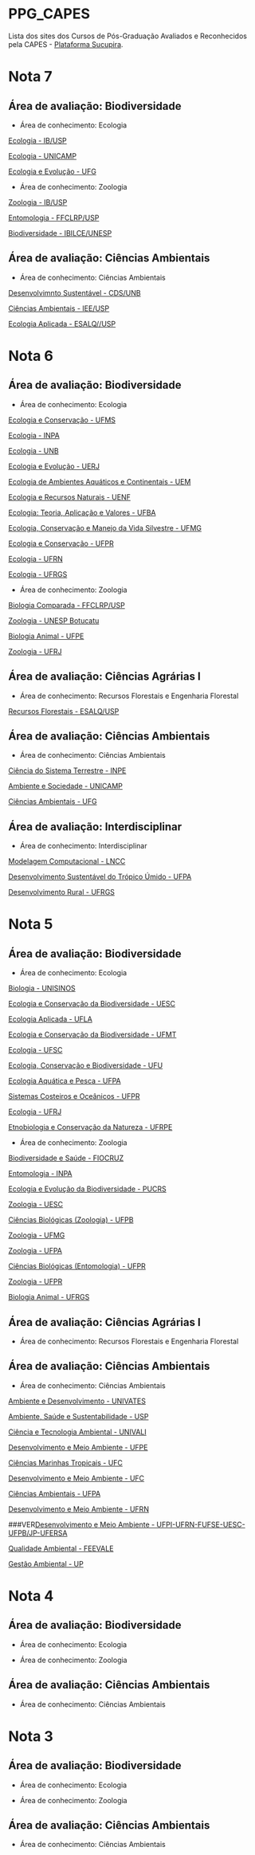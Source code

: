 # PPG_CAPES

Lista dos sites dos Cursos de Pós-Graduação Avaliados e Reconhecidos pela CAPES - [Plataforma Sucupira](https://sucupira.capes.gov.br/sucupira/public/consultas/coleta/programa/quantitativos/quantitativoConceito.jsf;jsessionid=QYgAtGy9GTmsaDFQ65m-bfSJ.sucupira-214).

# Nota 7

## Área de avaliação: Biodiversidade

- Área de conhecimento: Ecologia

[Ecologia - IB/USP](http://ecologia.ib.usp.br/pos)

[Ecologia - UNICAMP](http://www.ib.unicamp.br/pos_ecologia/)

[Ecologia e Evolução - UFG](http://www.ecoevol.ufg.br)

- Área de conhecimento: Zoologia

[Zoologia - IB/USP](http://poszoologia.ib.usp.br/)

[Entomologia - FFCLRP/USP](https://sites.usp.br/entomologia/pb/)

[Biodiversidade - IBILCE/UNESP](https://www.ibilce.unesp.br/#!/bioanimal)

## Área de avaliação: Ciências Ambientais

- Área de conhecimento: Ciências Ambientais

[Desenvolvimnto Sustentável - CDS/UNB](http://www.cds.unb.br)

[Ciências Ambientais - IEE/USP](http://www.iee.usp.br/?q=pt-br/programa-de-p%C3%B3s-gradua%C3%A7%C3%A3o-em-ci%C3%AAncia-ambiental)

[Ecologia Aplicada - ESALQ//USP](http://www.esalq.usp.br/pg/programas/ecologia-aplicada/)


# Nota 6

## Área de avaliação: Biodiversidade

- Área de conhecimento: Ecologia

[Ecologia e Conservação - UFMS](http://ppgec.ufms.br)

[Ecologia - INPA](http://pgeco.inpa.gov.br)

[Ecologia - UNB](http://pgeclunb.net.br)

[Ecologia e Evolução - UERJ](https://ppgee.uerj.br)

[Ecologia de Ambientes Aquáticos e Continentais - UEM](http://www.pea.uem.br)

[Ecologia e Recursos Naturais - UENF](https://uenf.br/posgraduacao/ecologia-recursosnaturais/)

[Ecologia: Teoria, Aplicação e Valores - UFBA](https://ecologia.ufba.br/)

[Ecologia, Conservação e Manejo da Vida Silvestre - UFMG](http://www.ufmg.br/pos/ecologia)

[Ecologia e Conservação - UFPR](http://www.prppg.ufpr.br/site/ppgecologia/pb/)

[Ecologia - UFRN](http://www.sigaa.ufrn.br/sigaa/public/programa/portal.jsf?id=4846)

[Ecologia - UFRGS](https://www.ufrgs.br/ppgecologia/)

- Área de conhecimento: Zoologia

[Biologia Comparada - FFCLRP/USP](http://sites.usp.br/biocomparada/pb/)

[Zoologia - UNESP Botucatu](https://www.ibb.unesp.br/#!/ensino/pos-graduacao/programas-stricto-sensu/ciencias-biologicas-zoologia/apresentacao/)

[Biologia Animal - UFPE](http://www.ufpe.br/ppgba)

[Zoologia - UFRJ](https://ppgzoo.museunacional.ufrj.br/)

## Área de avaliação: Ciências Agrárias I

- Área de conhecimento: Recursos Florestais e Engenharia Florestal 

[Recursos Florestais - ESALQ/USP](http://www.esalq.usp.br/pg/programas/recursos-florestais)

## Área de avaliação: Ciências Ambientais

- Área de conhecimento: Ciências Ambientais

[Ciência do Sistema Terrestre - INPE](http://www.ccst.inpe.br/servico/pos-graduacao-em-ciencia-do-sistema-terrestre/)

[Ambiente e Sociedade - UNICAMP](http://www.nepam.unicamp.br)

[Ciências Ambientais - UFG](https://ciamb.prpg.ufg.br/)

## Área de avaliação: Interdisciplinar

- Área de conhecimento: Interdisciplinar

[Modelagem Computacional - LNCC](http://posgrad.lncc.br/pt-br/)

[Desenvolvimento Sustentável do Trópico Úmido - UFPA](http://www.naea.ufpa.br/naea/novosite/)

[Desenvolvimento Rural - UFRGS](http://www.ufrgs.br/pgdr)


# Nota 5

## Área de avaliação: Biodiversidade

- Área de conhecimento: Ecologia

[Biologia - UNISINOS](http://www.unisinos.br/mestrado-e-doutorado/biologia/presencial/sao-leopoldo)

[Ecologia e Conservação da Biodiversidade - UESC](http://ecologiauesc.com/)

[Ecologia Aplicada - UFLA](http://www.prpg.ufla.br/ecologia)

[Ecologia e Conservação da Biodiversidade - UFMT](https://www.ecologia.ufmt.br)

[Ecologia - UFSC](http://www.poseco.ufsc.br)

[Ecologia, Conservação e Biodiversidade - UFU](http://www.ppgeco.ib.ufu.br/)

[Ecologia Aquática e Pesca - UFPA](http://ppgeap.propesp.ufpa.br)

[Sistemas Costeiros e Oceânicos - UFPR](http://www.cem.ufpr.br/?page_id=61)

[Ecologia - UFRJ](http://www.ppge.ufrj.br)

[Etnobiologia e Conservação da Natureza - UFRPE](http://www.pgetno.ufrpe.br/)

- Área de conhecimento: Zoologia

[Biodiversidade e Saúde - FIOCRUZ](http://pgbs.ioc.fiocruz.br)

[Entomologia - INPA](https://w2.solucaoatrio.net.br/somos/inpa-ent/index.php/pt/apresentacao)

[Ecologia e Evolução da Biodiversidade - PUCRS](https://www.pucrs.br/saude/programa-de-pos-graduacao-em-ecologia-e-evolucao-da-biodiversidade/)

[Zoologia - UESC](http://www.uesc.br/zoologia)

[Ciências Biológicas (Zoologia) - UFPB](http://www.ufpb.br/pos/zoologia)

[Zoologia - UFMG](https://sites.icb.ufmg.br/pgzooufmg/)

[Zoologia - UFPA](http://ppgzool.propesp.ufpa.br/)

[Ciências Biológicas (Entomologia) - UFPR](http://www.pgento.ufpr.br/)

[Zoologia - UFPR](http://www.pgzoo.ufpr.br)

[Biologia Animal - UFRGS](http://www.ufrgs.br/ppgban/)

## Área de avaliação: Ciências Agrárias I

- Área de conhecimento: Recursos Florestais e Engenharia Florestal 



## Área de avaliação: Ciências Ambientais

- Área de conhecimento: Ciências Ambientais

[Ambiente e Desenvolvimento - UNIVATES](http://www.univates.br/ppgad)

[Ambiente, Saúde e Sustentabilidade - USP](https://www.fsp.usp.br/pos/programas/ambiente-saude-e-sustentabilidade/)

[Ciência e Tecnologia Ambiental - UNIVALI](http://www.univali.br/ppcta)

[Desenvolvimento e Meio Ambiente - UFPE](http://www.ufpe.br/prodema)

[Ciências Marinhas Tropicais - UFC](https://ppgcmt.ufc.br/pt/)

[Desenvolvimento e Meio Ambiente - UFC](http://www.prodema.ufc.br/)

[Ciências Ambientais - UFPA](http://www.ppgca.propesp.ufpa.br)

[Desenvolvimento e Meio Ambiente - UFRN](https://sigaa.ufrn.br/sigaa/public/programa/portal.jsf?id=423)

###VER[Desenvolvimento e Meio Ambiente - UFPI-UFRN-FUFSE-UESC-UFPB/JP-UFERSA](http://www.pcmf.ufc.br/)

[Qualidade Ambiental - FEEVALE](https://www.feevale.br/pgqualidadeambiental)

[Gestão Ambiental - UP](https://www.up.edu.br/mestrado-e-doutorado/mestrado-em-gestao-ambiental/)


# Nota 4

## Área de avaliação: Biodiversidade

- Área de conhecimento: Ecologia



- Área de conhecimento: Zoologia



## Área de avaliação: Ciências Ambientais

- Área de conhecimento: Ciências Ambientais



# Nota 3

## Área de avaliação: Biodiversidade

- Área de conhecimento: Ecologia



- Área de conhecimento: Zoologia



## Área de avaliação: Ciências Ambientais

- Área de conhecimento: Ciências Ambientais
